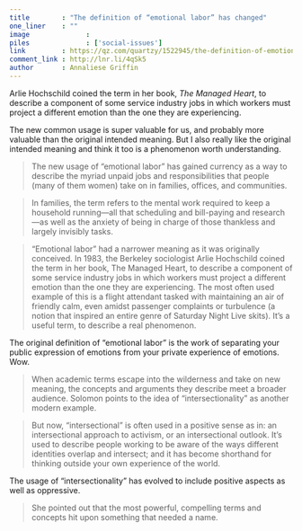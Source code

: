 ```yaml
---
title        : "The definition of “emotional labor” has changed"
one_liner    : ""
image			   : 
piles			   : ['social-issues']
link         : https://qz.com/quartzy/1522945/the-definition-of-emotional-labor-has-changed-dont-fight-it/
comment_link : http://lnr.li/4qSk5
author       : Annaliese Griffin
---
```


Arlie Hochschild coined the term in her book, *The Managed Heart*, to describe a component of some service industry jobs in which workers must project a different emotion than the one they are experiencing.

The new common usage is super valuable for us, and probably more valuable than the original intended meaning. But I also really like the original intended meaning and think it too is a phenomenon worth understanding. 

> The new usage of “emotional labor” has gained currency as a way to describe the myriad unpaid jobs and responsibilities that people (many of them women) take on in families, offices, and communities.

> In families, the term refers to the mental work required to keep a household running—all that scheduling and bill-paying and research—as well as the anxiety of being in charge of those thankless and largely invisibly tasks.

> “Emotional labor” had a narrower meaning as it was originally conceived. In 1983, the Berkeley sociologist Arlie Hochschild coined the term in her book, The Managed Heart, to describe a component of some service industry jobs in which workers must project a different emotion than the one they are experiencing. The most often used example of this is a flight attendant tasked with maintaining an air of friendly calm, even amidst passenger complaints or turbulence (a notion that inspired an entire genre of Saturday Night Live skits). It’s a useful term, to describe a real phenomenon.

The original definition of “emotional labor” is the work of separating your public expression of emotions from your private experience of emotions. Wow.

> When academic terms escape into the wilderness and take on new meaning, the concepts and arguments they describe meet a broader audience. Solomon points to the idea of “intersectionality” as another modern example.

> But now, “intersectional” is often used in a positive sense as in: an intersectional approach to activism, or an intersectional outlook. It’s used to describe people working to be aware of the ways different identities overlap and intersect; and it has become shorthand for thinking outside your own experience of the world.

The usage of “intersectionality” has evolved to include positive aspects as well as oppressive.

> She pointed out that the most powerful, compelling terms and concepts hit upon something that needed a name.

